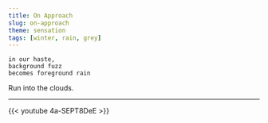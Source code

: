 ```yaml
---
title: On Approach
slug: on-approach
theme: sensation
tags: [winter, rain, grey]
---
```


```
in our haste,
background fuzz
becomes foreground rain
```

Run into the clouds.

<!--more-->

---

{{< youtube 4a-SEPT8DeE >}}

